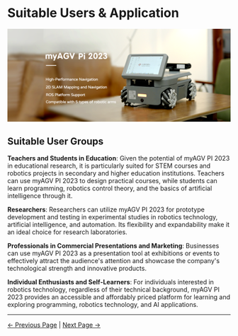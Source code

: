 # Suitable Users & Application

<img src="../resources/1-ProductIntroduction/README/PI-main.png " width="800" height="auto" />

## Suitable User Groups

**Teachers and Students in Education**: Given the potential of myAGV PI 2023 in educational research, it is particularly suited for STEM courses and robotics projects in secondary and higher education institutions. Teachers can use myAGV PI 2023 to design practical courses, while students can learn programming, robotics control theory, and the basics of artificial intelligence through it.

**Researchers**: Researchers can utilize myAGV PI 2023 for prototype development and testing in experimental studies in robotics technology, artificial intelligence, and automation. Its flexibility and expandability make it an ideal choice for research laboratories.

**Professionals in Commercial Presentations and Marketing**: Businesses can use myAGV PI 2023 as a presentation tool at exhibitions or events to effectively attract the audience's attention and showcase the company's technological strength and innovative products.

**Individual Enthusiasts and Self-Learners**: For individuals interested in robotics technology, regardless of their technical background, myAGV PI 2023 provides an accessible and affordably priced platform for learning and exploring programming, robotics technology, and AI applications.

---

 [← Previous Page](README.md#chapter-summary) | [Next Page →](1.3-ApplicationScenario.md)